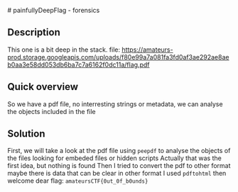 # painfullyDeepFlag - forensics


## Description
This one is a bit deep in the stack.
file: https://amateurs-prod.storage.googleapis.com/uploads/f80e99a7a081fa3fd0af3ae292ae8aeb0aa3e58dd053db6ba7c7a6162f0dc11a/flag.pdf

## Quick overview
So we have a pdf file, no interresting strings or metadata, we can analyse the objects included in the file

## Solution
First, we will take a look at the pdf file using `peepdf` to analyse the objects of the files looking for embeded files or hidden scripts
Actually that was the first idea, but nothing is found
Then I tried to convert the pdf to other format maybe there is data that can be clear in other format
I used `pdftohtml` then welcome dear flag: `amateursCTF{0ut_0f_b0unds}`

